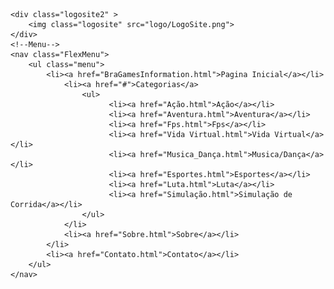 
<!DOCTYPE html>
<html>
<head>
 	<meta charset="utf-8">
 	<link rel="stylesheet" type="text/css" href="style.css">
	<title>BraGamesInformation</title>
</head>
<body>
	
	<div class="logosite2" > 
		<img class="logosite" src="logo/LogoSite.png">
	</div>
	<!--Menu-->
	<nav class="FlexMenu">
		<ul class="menu">
			<li><a href="BraGamesInformation.html">Pagina Inicial</a></li>			
		  		<li><a href="#">Categorias</a>
		         	<ul>
		                  <li><a href="Ação.html">Ação</a></li>
		                  <li><a href="Aventura.html">Aventura</a></li>
		                  <li><a href="Fps.html">Fps</a></li>
		                  <li><a href="Vida Virtual.html">Vida Virtual</a></li>
		                  <li><a href="Musica_Dança.html">Musica/Dança</a></li>
		                  <li><a href="Esportes.html">Esportes</a></li>
		                  <li><a href="Luta.html">Luta</a></li>
		                  <li><a href="Simulação.html">Simulação de Corrida</a></li>
		       		</ul>
				</li>
				<li><a href="Sobre.html">Sobre</a></li>
			</li>
			<li><a href="Contato.html">Contato</a></li>
		</ul>
	</nav>

	

</body>
</html>
